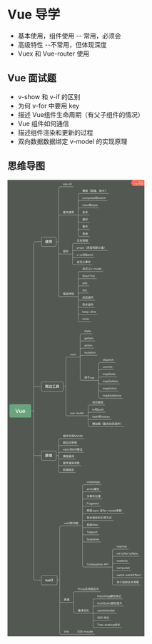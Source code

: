 # Vue 导学
- 基本使用，组件使用 -- 常用，必须会
- 高级特性 --不常用，但体现深度
- Vuex 和 Vue-router 使用

## Vue 面试题
- v-show 和 v-if 的区别
- 为何 v-for 中要用 key
- 描述 Vue组件生命周期（有父子组件的情况）
- Vue 组件如何通信
- 描述组件渲染和更新的过程
- 双向数据数据绑定 v-model 的实现原理


## 思维导图
![vue](./assets/images/vue.jpg)
